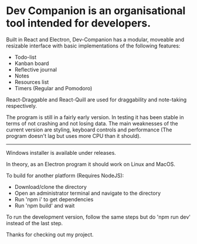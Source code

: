 <h1>Dev Companion is an organisational tool intended for developers.</h1>

Built in React and Electron, Dev-Companion has a modular, moveable and resizable interface with basic implementations of the following features:
- Todo-list
- Kanban board
- Reflective journal
- Notes
- Resources list
- Timers (Regular and Pomodoro)

React-Draggable and React-Quill are used for draggability and note-taking respectively. 

The program is still in a fairly early version. In testing it has been stable in terms of not crashing and not losing data.
The main weaknesses of the current version are styling, keyboard controls and performance (The program doesn't lag but uses more CPU than it should). 
<hr>
Windows installer is available under releases.

In theory, as an Electron program it should work on Linux and MacOS.

To build for another platform (Requires NodeJS):
- Download/clone the directory
- Open an administrator terminal and navigate to the directory
- Run 'npm i' to get dependencies
- Run 'npm build' and wait

To run the development version, follow the same steps but do 'npm run dev' instead of the last step.

Thanks for checking out my project.
